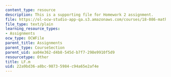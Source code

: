 ```yaml
---
content_type: resource
description: This is a supporting file for Homework 2 assignment.
file: https://ol-ocw-studio-app-qa.s3.amazonaws.com/courses/18-086-mathematical-methods-for-engineers-ii-spring-2006/22a9bd36a8bc98735984c94a65e2af4e_LF.m
file_type: text/plain
learning_resource_types:
- Assignments
ocw_type: OCWFile
parent_title: Assignments
parent_type: CourseSection
parent_uid: aa04e362-d4b8-545d-b7f7-298e9910f5d9
resourcetype: Other
title: LF.m
uid: 22a9bd36-a8bc-9873-5984-c94a65e2af4e
---
```

